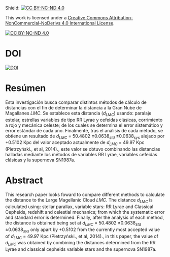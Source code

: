 Shield: 
[![CC BY-NC-ND 4.0][cc-by-nc-nd-shield]][cc-by-nc-nd]

This work is licensed under a
[Creative Commons Attribution-NonCommercial-NoDerivs 4.0 International License][cc-by-nc-nd].

[![CC BY-NC-ND 4.0][cc-by-nc-nd-image]][cc-by-nc-nd]

[cc-by-nc-nd]: http://creativecommons.org/licenses/by-nc-nd/4.0/
[cc-by-nc-nd-image]: https://licensebuttons.net/l/by-nc-nd/4.0/88x31.png
[cc-by-nc-nd-shield]: https://img.shields.io/badge/License-CC%20BY--NC--ND%204.0-lightgrey.svg

# DOI
[![DOI](https://zenodo.org/badge/DOI/10.5281/zenodo.13894141.svg)](https://doi.org/10.5281/zenodo.13894141)

# Resúmen

Esta investigación busca comparar distintos métodos de cálculo de distancias con el fin de determinar la distancia a la Gran Nube de Magallanes *LMC*. Se establece esta distancia ($d_{LMC}$) usando: paralaje estelar, estrellas variables de tipo RR Lyrae y cefeidas clásicas, corrimiento a rojo y mecánica celeste; de los cuales se determina el error sistemático y error estándar de cada uno. Finalmente, tras el análisis de cada método, se obtiene un resultado de $d_{LMC}$ = 50.4802 $±0.0638_{std}$ $±0.0638_{sys}$ alejado por +0.5102 Kpc del valor aceptado actualmente de $d_{LMC}$ = $49.97$ Kpc (Pietrzyński., et al, 2014)., este valor se obtuvo combinando las distancias halladas mediante los métodos de variables RR Lyrae, variables cefeidas clásicas y la supernova SN1987a. 

# Abstract
This research paper looks foward to compare different methods to calculate the distance to the Large Magellanic Cloud *LMC*. The distance $d_{LMC}$ is calculated using: stellar parallax, variable stars: RR Lyrae and Classical Cepheids, redshift and celestial mechanics; from which the systematic error and standard error is determined. Finally, after the analysis of each method, the distance is obtained being set at $d_{LMC}$ = 50.4802 $±0.0638_{std}$ $±0.0638_{sys}$ only apart by +0.5102 from the currently most accepted value of $d_{LMC}$ = $49.97$ Kpc (Pietrzyński., et al, 2014)., in this paper, the value of $d_{LMC}$ was obtained by combining the distances determined from the RR Lyrae and classical cepheids variable stars and the supernova SN1987a.
